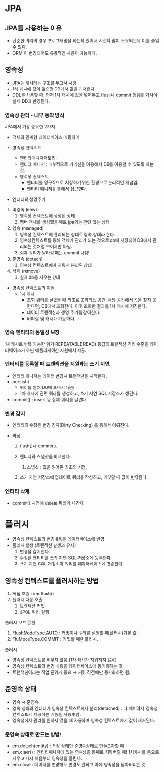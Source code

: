 # JPA

## JPA를 사용하는 이유
- 단순한 쿼리의 경우 프로그래밍을 하는데 있어서 시간이 많이 소요되는데 이를 줄일 수 있다.
- ORM 이 변경되어도 유동적인 사용이 가능하다.

## 영속성
- JPA는 캐시라는 구조를 두고서 사용
- 1차 캐시에 값이 없으면 DB에서 값을 가져온다.
- DDL을 사용할 때, 먼저 1차 캐시에 값을 넣어두고 flush나 commit 행위를 거쳐야 실제 DB에 반영된다.
### 영속성 관리 - 내부 동작 방식

JPA에서 가장 중요한 2가지 

- 객체와 관계형 데이터베이스 매핑하기
- 영속성 컨텍스트
    - 엔티티매니저팩토리 :
    - 엔티티 매니저 : 내부적으로 커넥션을 이용해서 DB를 이용할 수 있도록 하는 것.
    - 영속성 컨텍스트
        - 엔티티를 영구적으로 저장하기 위한 환경으로 논리적인 개념임.
        - 엔티티 매니저를 통해서 접근한다.

- 엔티티의 생명주기
1. 비영속 (new)
    1.  영속성 컨텍스트에 생성된 상태
    2. 멤버 객체를 생성했을 때로 jpa와는 관련 없는 상태
2. 영속 (managed)
    1.  영속성 컨텍스트에 관리되는 상태로 영속 상태라 한다.
    2. 영속성컨텍스트를 통해 객체가 관리가 되는 것으로 db에 저장되어 DB에서 관리되는 것처럼 보이지만 아님.
    3. 실제 쿼리가 날라갈 때는 commit 시점!
3. 준영속 (detach)
    1. 영속성 컨텍스트에서 지워서 분리된 상태
4. 삭제 (remove)
    1. 실제 db를 지우는 상태
- 영속성 컨택스트의 이점
    - 1차 캐시
        - 조회 쿼리를 날렸을 때 최초로 조회되느 공간. 해당 공간에서 값을 찾지 못한다면,  DB에서 조회한다. 이후 조회한 결과를 1차 캐시에 저장한다.
        - 데이터 트랜잭션과 생명 주기를 같이한다.
        - 버퍼링 및 캐시가 가능하다.


### 영속 엔티티의 동일성 보장

1차캐시로 반복 가능한 읽기(REPEATABLE READ) 등급의 트랜잭션 격리 수준을 데이터베이스가 아닌 애플리케이션 자원에서 제공.

### 엔티티를 등록할 때 트랜잭션을 지원하는 쓰기 지연.

- 엔티티 매니저는 데이터 변경시 트랜잭션을 시작한다.
- persist()
    - 쿼리를 날려 DB에 보내지 않음
    - 1차 캐시에 관련 쿼리를 생성하고, 쓰기 지연 SQL 저장소가 생긴다.
- commit() : insert 등 실제 쿼리를 날린다.

### 변경 감지

- 엔티티의 수정은 변경 감지(Dirty Checking) 를 통해서 이뤄진다.
- 과정
    
     1. flush()나 commit().
    
    1. 엔티티와 스냅샷을 비교한다.
        1. 스냅샷 : 값을 읽어온 최초의 시점.
    2. 쓰기 지연 저장소에 업데이트 쿼리를 작성하고, 커밋할 때 값이 반영된다.

### 엔티티 삭제

- commit() 시점에 delete 쿼리가 나간다.


# 플러시

- 영속성 컨텍스트의 변경내용을 데이터베이스에 반영
- 플러시 발생 (트랜잭션 발생과 유사)
    1. 변경을 감지한다.
    2. 수정된 엔티티를 쓰기 지연 SQL 저장소에 등록한다.
    3. 쓰기 지연 SQL 저장소의 쿼리를 데이터베이스에 전송한다.

## 영속성 컨텍스트를 플러시하는 방법

1. 직접 호출 : em.flush()
2. 플러시 자동 호출
    1. 트랜잭션 커밋
    2. JPQL 쿼리 실행

플러시 모드 옵션

1. [FlushModeType.AUTO](http://FlushModeType.AUTO) : 커밋이나 쿼리를 실행할 때 플러시(기본 값)
2. FluModeType.COMMIT : 커밋할 때만 플러시.

플러시

- 영속성 컨텍스트를 비우지 않음.(1차 캐시가 지워지지 않음)
- 영속성 컨텍스트의 변경 내용을 데이터베이스에 동기화하는 것
- 트랜잭션이라는 작업 단위가 중요 → 커밋 직전에만 동기화하면 됨.

## 준영속 상태

- 영속 → 준영속
- 영속 상태의 엔티티가 영속성 컨텍스트에서 분리(detached) : 다 빼버려서 영속성컨텍스트가 제공하는 기능을 사용못함.
- 영속성에서 관리를 원하지 않을 때 사용하며 영속성 컨텍스트에서 값이 제거된다.

### 준영속 상태로 만드는 방법!

- em.detach(entity) : 특정 상태만 준영속상태로 만들고자할 때
- em.claer() : 엔티티매니저에 있는 영속성을 통째로 지워버릴 때! 1차캐시를 통으로 지우고 다시 처음부터 영속성을 올린다.
- em.close : 데이터를 변경해도 변경도 안되고 아예 영속성을 닫아버리는 것
